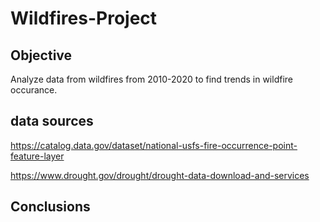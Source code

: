 # Wildfires-Project
## Objective
Analyze data from wildfires from 2010-2020 to find trends in wildfire occurance. 

## data sources
https://catalog.data.gov/dataset/national-usfs-fire-occurrence-point-feature-layer

https://www.drought.gov/drought/drought-data-download-and-services

## Conclusions
